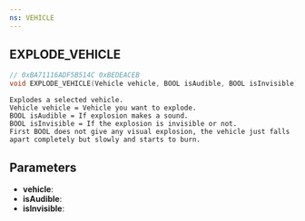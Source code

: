 ```yaml
---
ns: VEHICLE
---
```

## EXPLODE_VEHICLE

```c
// 0xBA71116ADF5B514C 0xBEDEACEB
void EXPLODE_VEHICLE(Vehicle vehicle, BOOL isAudible, BOOL isInvisible);
```

```
Explodes a selected vehicle.  
Vehicle vehicle = Vehicle you want to explode.  
BOOL isAudible = If explosion makes a sound.  
BOOL isInvisible = If the explosion is invisible or not.  
First BOOL does not give any visual explosion, the vehicle just falls apart completely but slowly and starts to burn.  
```

## Parameters
* **vehicle**: 
* **isAudible**: 
* **isInvisible**: 

